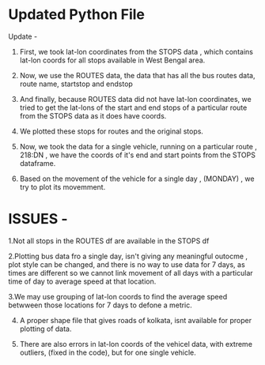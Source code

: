 # Updated Python File

Update -

1. First, we took lat-lon coordinates from the STOPS data , which contains lat-lon coords for all stops available in West Bengal area.

2. Now, we use the ROUTES data, the data that has all the bus routes data, route name, startstop and endstop

3. And finally, because ROUTES data did not have lat-lon coordinates, we tried to get the lat-lons of the start and end stops of a particular route from the STOPS data as it does have coords.

4. We plotted these stops for routes and the original stops.

5. Now, we took the  data for a single vehicle, running on a particular route , 218:DN , we have the coords of it's end and start points from the STOPS dataframe. 

6. Based on the movement of the vehicle for a single day , (MONDAY) , we try to plot its movemment.

# ISSUES - 

1.Not all stops in the ROUTES df are available in the STOPS df

2.Plotting bus data fro a single day, isn't giving any meaningful outocme , plot style can be changed, and there is no way to use  data for 7 days, as times are different so we cannot link movement of all days with a particular time of  day to average speed at that location.

3.We may use grouping of lat-lon coords to find the average speed betwween those locations for 7 days to defone a metric.

4. A proper shape file that gives roads of kolkata, isnt available for proper  plotting of data.

5. There are also errors in lat-lon coords of the vehicel data, with extreme outliers, (fixed in the code), but for one single vehicle.
